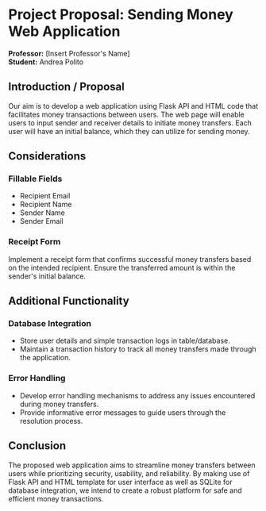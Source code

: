 # Project Proposal: Sending Money Web Application

**Professor:** [Insert Professor's Name]  
**Student:** Andrea Polito  

## Introduction / Proposal

Our aim is to develop a web application using Flask API and HTML code that facilitates money transactions between users. The web page will enable users to input sender and receiver details to initiate money transfers. Each user will have an initial balance, which they can utilize for sending money.

## Considerations

### Fillable Fields
- Recipient Email
- Recipient Name
- Sender Name
- Sender Email

### Receipt Form
Implement a receipt form that confirms successful money transfers based on the intended recipient.
Ensure the transferred amount is within the sender's initial balance.

## Additional Functionality

### Database Integration
- Store user details and simple transaction logs in table/database.
- Maintain a transaction history to track all money transfers made through the application.

### Error Handling
- Develop error handling mechanisms to address any issues encountered during money transfers.
- Provide informative error messages to guide users through the resolution process.

## Conclusion

The proposed web application aims to streamline money transfers between users while prioritizing security, usability, and reliability. By making use of Flask API and HTML template for user interface as well as SQLite for database integration, we intend to create a robust platform for safe and efficient money transactions.
